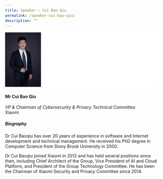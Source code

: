 ```yaml
---
title: Speaker – Cui Bao Qiu
permalink: /speaker-cui-bao-qiu/
description: ""
---
```

![](/images/Speakers/Cui%20Bao%20Qiu.jpg)

#### **Mr Cui Bao Qiu**

*VP & Chairman of Cybersecurity & Privacy Technical Committee*  
Xiaomi

##### **Biography**
Dr Cui Baoqiu has over 20 years of experience in software and Internet development and technical management. He received his PhD degree in Computer Science from Stony Brook University in 2000.
 
Dr Cui Baoqiu joined Xiaomi in 2012 and has held several positions since then, including Chief Architect of the Group, Vice President of AI and Cloud Platform, and President of the Group Technology Committee.  He has been the Chairman of Xiaomi Security and Privacy Committee since 2014.
